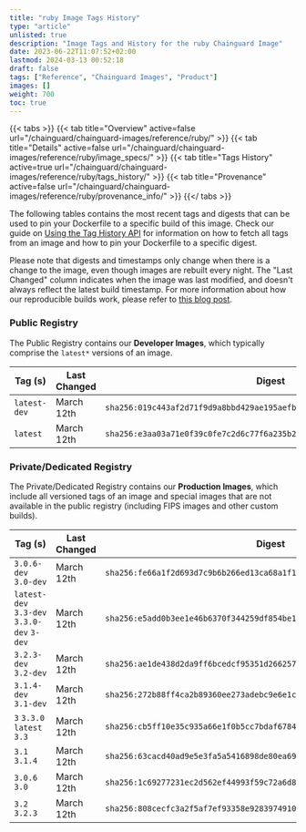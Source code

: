 ```yaml
---
title: "ruby Image Tags History"
type: "article"
unlisted: true
description: "Image Tags and History for the ruby Chainguard Image"
date: 2023-06-22T11:07:52+02:00
lastmod: 2024-03-13 00:52:18
draft: false
tags: ["Reference", "Chainguard Images", "Product"]
images: []
weight: 700
toc: true
---
```


{{< tabs >}}
{{< tab title="Overview" active=false url="/chainguard/chainguard-images/reference/ruby/" >}}
{{< tab title="Details" active=false url="/chainguard/chainguard-images/reference/ruby/image_specs/" >}}
{{< tab title="Tags History" active=true url="/chainguard/chainguard-images/reference/ruby/tags_history/" >}}
{{< tab title="Provenance" active=false url="/chainguard/chainguard-images/reference/ruby/provenance_info/" >}}
{{</ tabs >}}

The following tables contains the most recent tags and digests that can be used to pin your Dockerfile to a specific build of this image. Check our guide on [Using the Tag History API](/chainguard/chainguard-images/using-the-tag-history-api/) for information on how to fetch all tags from an image and how to pin your Dockerfile to a specific digest.

Please note that digests and timestamps only change when there is a change to the image, even though images are rebuilt every night. The "Last Changed" column indicates when the image was last modified, and doesn't always reflect the latest build timestamp. For more information about how our reproducible builds work, please refer to [this blog post](https://www.chainguard.dev/unchained/reproducing-chainguards-reproducible-image-builds).

### Public Registry
The Public Registry contains our **Developer Images**, which typically comprise the `latest*` versions of an image.

| Tag (s)       | Last Changed | Digest                                                                    |
|---------------|--------------|---------------------------------------------------------------------------|
|  `latest-dev` | March 12th   | `sha256:019c443af2d71f9d9a8bbd429ae195aefb7037c2b172b1fb45998f940f051260` |
|  `latest`     | March 12th   | `sha256:e3aa03a71e0f39c0fe7c2d6c77f6a235b29fb3ab25ebf36cea7e40c9b886806b` |


### Private/Dedicated Registry
The Private/Dedicated Registry contains our **Production Images**, which include all versioned tags of an image and special images that are not available in the public registry (including FIPS images and other custom builds).

| Tag (s)                                     | Last Changed | Digest                                                                    |
|---------------------------------------------|--------------|---------------------------------------------------------------------------|
|  `3.0.6-dev` `3.0-dev`                      | March 12th   | `sha256:fe66a1f2d693d7c9b6b266ed13ca68a1f1b9b031d083dc26aa48a21263547a12` |
|  `latest-dev` `3.3-dev` `3.3.0-dev` `3-dev` | March 12th   | `sha256:e5add0b3ee1e46b6370f344259df854be1756c149469de532a5c8072677720ad` |
|  `3.2.3-dev` `3.2-dev`                      | March 12th   | `sha256:ae1de438d2da9ff6bcedcf95351d2662570265d7429665894a55c4dd4d00dd60` |
|  `3.1.4-dev` `3.1-dev`                      | March 12th   | `sha256:272b88ff4ca2b89360ee273adebc9e6e1c6f734c935fb50b157ad5a3af820876` |
|  `3` `3.3.0` `latest` `3.3`                 | March 12th   | `sha256:cb5ff10e35c935a66e1f0b5cc7bdaf67844873694b56a48fd2fe67c4e6cb9619` |
|  `3.1` `3.1.4`                              | March 12th   | `sha256:63cacd40ad9e5e3fa5a5416898de80ea696f623170ac4c1cbc52281b3c202655` |
|  `3.0.6` `3.0`                              | March 12th   | `sha256:1c69277231ec2d562ef44993f59c72a6d8749ee1e67774023e0322e24c9816c1` |
|  `3.2` `3.2.3`                              | March 12th   | `sha256:808cecfc3a2f5af7ef93358e928397491051e08284f7ce8457575ec2fc0693f8` |


